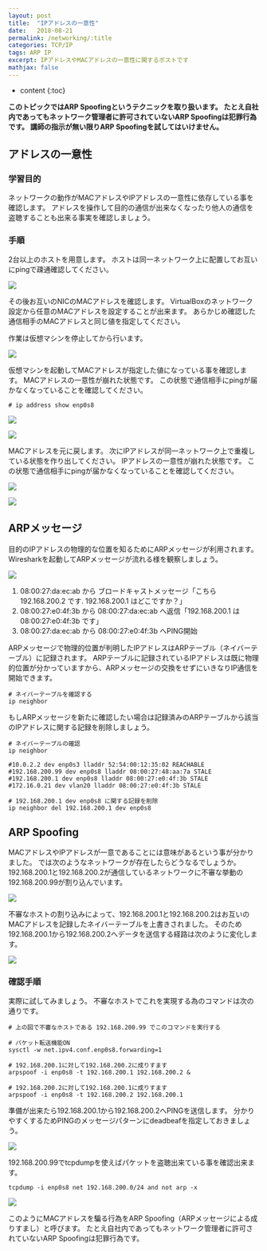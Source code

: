 ```yaml
---
layout: post
title:  "IPアドレスの一意性"
date:   2018-08-21
permalink: /networking/:title
categories: TCP/IP
tags: ARP IP
excerpt: IPアドレスやMACアドレスの一意性に関するポストです
mathjax: false
---
```

 
* content
{:toc}

**このトピックではARP Spoofingというテクニックを取り扱います。
たとえ自社内であってもネットワーク管理者に許可されていないARP Spoofingは犯罪行為です。
講師の指示が無い限りARP Spoofingを試してはいけません。**

## アドレスの一意性

### 学習目的

ネットワークの動作がMACアドレスやIPアドレスの一意性に依存している事を確認します。
アドレスを操作して目的の通信が出来なくなったり他人の通信を盗聴することも出来る事実を確認しましょう。

### 手順

2台以上のホストを用意します。
ホストは同一ネットワーク上に配置してお互いにpingで疎通確認してください。

![](/images/arp/addressing01.png)

その後お互いのNICのMACアドレスを確認します。
VirtualBoxのネットワーク設定から任意のMACアドレスを設定することが出来ます。
あらかじめ確認した通信相手のMACアドレスと同じ値を指定してください。

作業は仮想マシンを停止してから行います。

![](/images/arp/bridge_mac.png)

仮想マシンを起動してMACアドレスが指定した値になっている事を確認します。
MACアドレスの一意性が崩れた状態です。
この状態で通信相手にpingが届かなくなっていることを確認してください。

```
# ip address show enp0s8
```

![](/images/arp/mac2.png)

![](/images/arp/addressing03.png)

MACアドレスを元に戻します。
次にIPアドレスが同一ネットワーク上で重複している状態を作り出してください。
IPアドレスの一意性が崩れた状態です。
この状態で通信相手にpingが届かなくなっていることを確認してください。

![](/images/arp/ip.png)

![](/images/arp/addressing02.png)

## ARPメッセージ

目的のIPアドレスの物理的な位置を知るためにARPメッセージが利用されます。
Wiresharkを起動してARPメッセージが流れる様を観察しましょう。

![](/images/arp/2019-07-14-16-17-17.png)

1. 08:00:27:da:ec:ab から ブロードキャストメッセージ「こちら 192.168.200.2 です. 192.168.200.1 はどこですか？」
2. 08:00:27:e0:4f:3b から 08:00:27:da:ec:ab へ返信「192.168.200.1 は 08:00:27:e0:4f:3b です」
3. 08:00:27:da:ec:ab から 08:00:27:e0:4f:3b へPING開始

ARPメッセージで物理的位置が判明したIPアドレスはARPテーブル（ネイバーテーブル）に記録されます。
ARPテーブルに記録されているIPアドレスは既に物理的位置が分かっていますから、ARPメッセージの交換をせずにいきなりIP通信を開始できます。

```
# ネイバーテーブルを確認する
ip neighbor
```

もしARPメッセージを新たに確認したい場合は記録済みのARPテーブルから該当のIPアドレスに関する記録を削除しましょう。

```
# ネイバーテーブルの確認
ip neighbor

#10.0.2.2 dev enp0s3 lladdr 52:54:00:12:35:02 REACHABLE
#192.168.200.99 dev enp0s8 lladdr 08:00:27:48:aa:7a STALE
#192.168.200.1 dev enp0s8 lladdr 08:00:27:e0:4f:3b STALE
#172.16.0.21 dev vlan20 lladdr 08:00:27:e0:4f:3b STALE

# 192.168.200.1 dev enp0s8 に関する記録を削除
ip neighbor del 192.168.200.1 dev enp0s8
```

## ARP Spoofing

MACアドレスやIPアドレスが一意であることには意味があるという事が分かりました。
では次のようなネットワークが存在したらどうなるでしょうか。
192.168.200.1と192.168.200.2が通信しているネットワークに不審な挙動の192.168.200.99が割り込んでいます。

![](/images/arp/2019-07-14-14-38-38.png)

不審なホストの割り込みによって、192.168.200.1と192.168.200.2はお互いのMACアドレスを記録したネイバーテーブルを上書きされました。
そのため192.168.200.1から192.168.200.2へデータを送信する経路は次のように変化します。

![](/images/arp/2019-07-14-14-49-32.png)

### 確認手順

実際に試してみましょう。
不審なホストでこれを実現する為のコマンドは次の通りです。

```
# 上の図で不審なホストである 192.168.200.99 でこのコマンドを実行する

# パケット転送機能ON
sysctl -w net.ipv4.conf.enp0s8.forwarding=1

# 192.168.200.1に対して192.168.200.2に成りすます
arpspoof -i enp0s8 -t 192.168.200.1 192.168.200.2 &

# 192.168.200.2に対して192.168.200.1に成りすます
arpspoof -i enp0s8 -t 192.168.200.2 192.168.200.1
```

準備が出来たら192.168.200.1から192.168.200.2へPINGを送信します。
分かりやすくするためPINGのメッセージパターンにdeadbeafを指定しておきましょう。

![](/images/arp/2019-07-14-15-29-12.png)

192.168.200.99でtcpdumpを使えばパケットを盗聴出来ている事を確認出来ます。
```
tcpdump -i enp0s8 net 192.168.200.0/24 and not arp -x
```

![](/images/arp/2019-07-14-15-26-06.png)

このようにMACアドレスを騙る行為をARP Spoofing（ARPメッセージによる成りすまし）と呼びます。
たとえ自社内であってもネットワーク管理者に許可されていないARP Spoofingは犯罪行為です。


